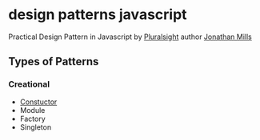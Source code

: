# design patterns javascript

Practical Design Pattern in Javascript by [Pluralsight](https://app.pluralsight.com/library/courses/javascript-practical-design-patterns/table-of-contents) author [Jonathan Mills](https://app.pluralsight.com/library/authors/jonathan-mills)

## Types of Patterns

### Creational

* [Constuctor](https://github.com/mauriciojunior/design-patterns-javascript/Constuctor)
* Module
* Factory
* Singleton